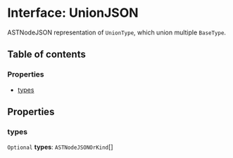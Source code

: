 # Interface: UnionJSON

ASTNodeJSON representation of `UnionType`, which union multiple `BaseType`.

## Table of contents

### Properties

* [types](/en/auto-docs/variable-plugin/interfaces/UnionJSON.md#types)

## Properties

### types

`Optional` **types**: `ASTNodeJSONOrKind`\[]

